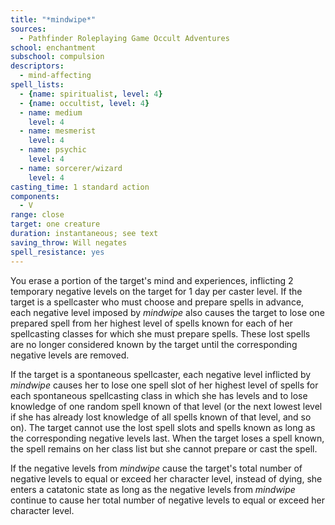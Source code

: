 ```yaml
---
title: "*mindwipe*"
sources:
  - Pathfinder Roleplaying Game Occult Adventures
school: enchantment
subschool: compulsion
descriptors:
  - mind-affecting
spell_lists:
  - {name: spiritualist, level: 4}
  - {name: occultist, level: 4}
  - name: medium
    level: 4
  - name: mesmerist
    level: 4
  - name: psychic
    level: 4
  - name: sorcerer/wizard
    level: 4
casting_time: 1 standard action
components:
  - V
range: close
target: one creature
duration: instantaneous; see text
saving_throw: Will negates
spell_resistance: yes
---
```


You erase a portion of the target's mind and experiences, inflicting 2 temporary negative levels on the target for 1 day per caster level. If the target is a spellcaster who must choose and prepare spells in advance, each negative level imposed by *mindwipe* also causes the target to lose one prepared spell from her highest level of spells known for each of her spellcasting classes for which she must prepare spells. These lost spells are no longer considered known by the target until the corresponding negative levels are removed.

If the target is a spontaneous spellcaster, each negative level inflicted by *mindwipe* causes her to lose one spell slot of her highest level of spells for each spontaneous spellcasting class in which she has levels and to lose knowledge of one random spell known of that level (or the next lowest level if she has already lost knowledge of all spells known of that level, and so on). The target cannot use the lost spell slots and spells known as long as the corresponding negative levels last. When the target loses a spell known, the spell remains on her class list but she cannot prepare or cast the spell.

If the negative levels from *mindwipe* cause the target's total number of negative levels to equal or exceed her character level, instead of dying, she enters a catatonic state as long as the negative levels from *mindwipe* continue to cause her total number of negative levels to equal or exceed her character level.
